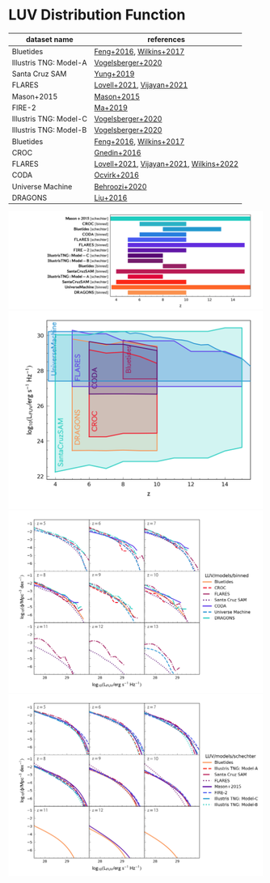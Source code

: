 # LUV Distribution Function

| dataset name | references |
| --- | --- |
| Bluetides | [Feng+2016](https://ui.adsabs.harvard.edu/abs/2016MNRAS.455.2778F/abstract), [Wilkins+2017](https://ui.adsabs.harvard.edu/abs/2017MNRAS.469.2517W/abstract) |
| Illustris TNG: Model-A | [Vogelsberger+2020](https://ui.adsabs.harvard.edu/abs/2020MNRAS.492.5167V/abstract) |
| Santa Cruz SAM | [Yung+2019](https://ui.adsabs.harvard.edu/abs/2019MNRAS.483.2983Y/abstract) |
| FLARES | [Lovell+2021](https://ui.adsabs.harvard.edu/abs/2021MNRAS.500.2127L/abstract), [Vijayan+2021](https://ui.adsabs.harvard.edu/abs/2021MNRAS.501.3289V/abstract) |
| Mason+2015 | [Mason+2015](https://ui.adsabs.harvard.edu/abs/2015ApJ...813...21M/abstract) |
| FIRE-2 | [Ma+2019](https://ui.adsabs.harvard.edu/abs/2019MNRAS.487.1844M/abstract) |
| Illustris TNG: Model-C | [Vogelsberger+2020](https://ui.adsabs.harvard.edu/abs/2020MNRAS.492.5167V/abstract) |
| Illustris TNG: Model-B | [Vogelsberger+2020](https://ui.adsabs.harvard.edu/abs/2020MNRAS.492.5167V/abstract) |
| Bluetides | [Feng+2016](https://ui.adsabs.harvard.edu/abs/2016MNRAS.455.2778F/abstract), [Wilkins+2017](https://ui.adsabs.harvard.edu/abs/2017MNRAS.469.2517W/abstract) |
| CROC | [Gnedin+2016](https://ui.adsabs.harvard.edu/abs/2016ApJ...825L..17G/abstract) |
| FLARES | [Lovell+2021](https://ui.adsabs.harvard.edu/abs/2021MNRAS.500.2127L/abstract), [Vijayan+2021](https://ui.adsabs.harvard.edu/abs/2021MNRAS.501.3289V/abstract), [Wilkins+2022](https://ui.adsabs.harvard.edu/abs/2022arXiv220409431W/abstract) |
| CODA | [Ocvirk+2016](https://ui.adsabs.harvard.edu/abs/2016MNRAS.463.1462O/abstract) |
| Universe Machine | [Behroozi+2020](https://ui.adsabs.harvard.edu/abs/2020MNRAS.499.5702B/abstract) |
| DRAGONS | [Liu+2016](https://ui.adsabs.harvard.edu/abs/2016MNRAS.462..235L/abstract) |

![](../figs/df/LUV/z_r.png)
![](../figs/df/LUV/z_log10x_r.png)
![](../figs/df/LUV/models-binned.png)
![](../figs/df/LUV/models-schechter.png)
